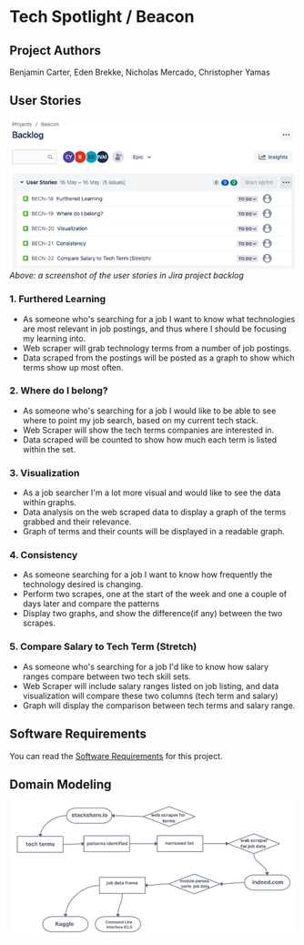 # Tech Spotlight / Beacon

## Project Authors

Benjamin Carter, Eden Brekke, Nicholas Mercado, Christopher Yamas

## User Stories

![Screenshot of User Stories Backlog in Jira](./image_assets/jira_user_stories.png)
    *Above: a screenshot of the user stories in Jira project backlog*

### 1. Furthered Learning

- As someone who's searching for a job I want to know what technologies are most relevant in job postings, and thus where I should be focusing my learning into.
- Web scraper will grab technology terms from a number of job postings.
- Data scraped from the postings will be posted as a graph to show which terms show up most often.

### 2. Where do I belong?

- As someone who's searching for a job I would like to be able to see where to point my job search, based on my current tech stack.
- Web Scraper will show the tech terms companies are interested in.
- Data scraped will be counted to show how much each term is listed within the set.

### 3. Visualization

- As a job searcher I'm a lot more visual and would like to see the data within graphs.
- Data analysis on the web scraped data to display a graph of the terms grabbed and their relevance.
- Graph of terms and their counts will be displayed in a readable graph.

### 4. Consistency

- As someone searching for a job I want to know how frequently the technology desired is changing.
- Perform two scrapes, one at the start of the week and one a couple of days later and compare the patterns
- Display two graphs, and show the difference(if any) between the two scrapes.

### 5. Compare Salary to Tech Term (Stretch)

- As someone who's searching for a job I'd like to know how salary ranges compare between two tech skill sets.
- Web Scraper will include salary ranges listed on job listing, and data visualization will compare these two columns (tech term and salary)
- Graph will display the comparison between tech terms and salary range.

## Software Requirements

You can read the [Software Requirements](./requirements.md) for this project.

## Domain Modeling

![Domain Modeling Screenshot](./image_assets/domain_modeling.png)
